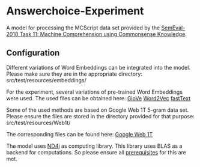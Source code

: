 # Answerchoice-Experiment
A model for processing the MCScript data set provided by the [SemEval-2018 Task 11: Machine Comprehension using Commonsense Knowledge](https://competitions.codalab.org/competitions/17184).

## Configuration
Different variations of Word Embeddings can be integrated into the model. Please make sure they are in the appropriate directory:
  src/test/resources/embeddings/

For the experiment, several variations of pre-trained Word Embeddings were used. The used files can be obtained here:
  [GloVe](https://nlp.stanford.edu/projects/glove/)
  [Word2Vec](https://drive.google.com/file/d/0B7XkCwpI5KDYNlNUTTlSS21pQmM/edit)
  [fastText](https://github.com/facebookresearch/fastText/blob/master/pretrained-vectors.md)

Some of the used methods are based on Google Web 1T 5-gram data set. Please ensure the files are stored in the directory provided for that purpose:
  src/test/resources/Web1t/
  
The corresponding files can be found here:
  [Google Web 1T](https://catalog.ldc.upenn.edu/ldc2006t13)

The model uses [ND4j](https://nd4j.org/) as computing library. This library uses BLAS as a backend for computations. So please ensure all [prerequisites](https://nd4j.org/getstarted#Prerequisites) for this are met.

